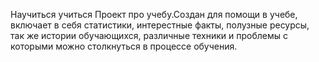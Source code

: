 Научиться учиться
Проект про учебу.Создан для помощи в учебе, включает в себя статистики, интерестные факты, полузные ресурсы, так же истории обучающихся, различные техники и проблемы с которыми можно столкнуться в процессе обучения.